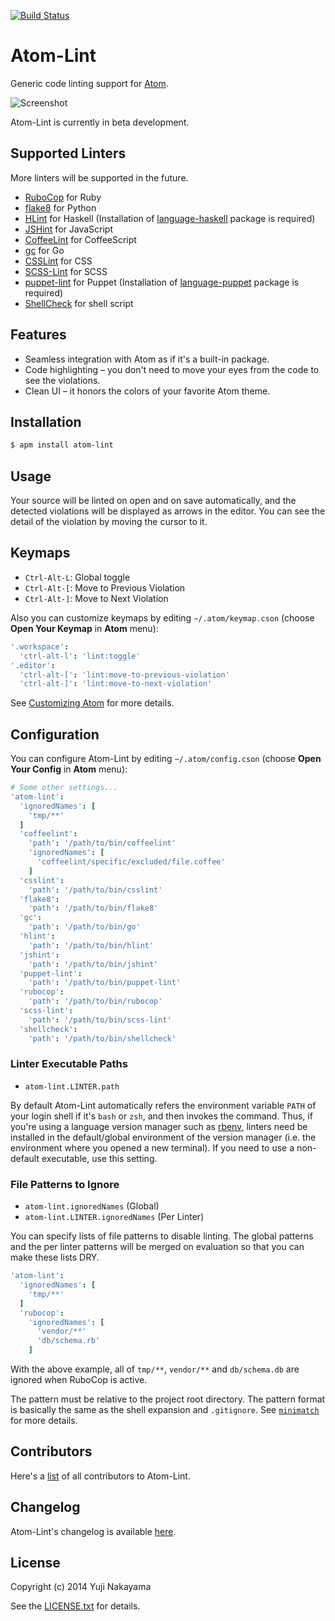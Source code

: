 [![Build Status](https://travis-ci.org/yujinakayama/atom-lint.svg?branch=master)](https://travis-ci.org/yujinakayama/atom-lint)

# Atom-Lint

Generic code linting support for [Atom](https://atom.io).

![Screenshot](https://cloud.githubusercontent.com/assets/83656/2583539/7e1c25b0-b9d2-11e3-9549-ffe576b9a41e.png)

Atom-Lint is currently in beta development.

## Supported Linters

More linters will be supported in the future.

* [RuboCop](https://github.com/bbatsov/rubocop) for Ruby
* [flake8](https://flake8.readthedocs.org/) for Python
* [HLint](http://community.haskell.org/~ndm/hlint/) for Haskell
  (Installation of [language-haskell](https://atom.io/packages/language-haskell) package is required)
* [JSHint](http://www.jshint.com/docs/) for JavaScript
* [CoffeeLint](http://www.coffeelint.org/) for CoffeeScript
* [gc](http://golang.org/cmd/gc/) for Go
* [CSSLint](https://github.com/stubbornella/csslint) for CSS
* [SCSS-Lint](https://github.com/causes/scss-lint) for SCSS
* [puppet-lint](http://puppet-lint.com) for Puppet
  (Installation of [language-puppet](https://atom.io/packages/language-puppet) package is required)
* [ShellCheck](https://github.com/koalaman/shellcheck) for shell script

## Features

* Seamless integration with Atom as if it's a built-in package.
* Code highlighting – you don't need to move your eyes from the code to see the violations.
* Clean UI – it honors the colors of your favorite Atom theme.

## Installation

```bash
$ apm install atom-lint
```

## Usage

Your source will be linted on open and on save automatically,
and the detected violations will be displayed as arrows in the editor.
You can see the detail of the violation by moving the cursor to it.

## Keymaps

* `Ctrl-Alt-L`: Global toggle
* `Ctrl-Alt-[`: Move to Previous Violation
* `Ctrl-Alt-]`: Move to Next Violation

Also you can customize keymaps by editing `~/.atom/keymap.cson` (choose **Open Your Keymap** in **Atom** menu):

```coffeescript
'.workspace':
  'ctrl-alt-l': 'lint:toggle'
'.editor':
  'ctrl-alt-[': 'lint:move-to-previous-violation'
  'ctrl-alt-]': 'lint:move-to-next-violation'
```

See [Customizing Atom](https://atom.io/docs/latest/customizing-atom#customizing-key-bindings) for more details.

## Configuration

You can configure Atom-Lint by editing `~/.atom/config.cson` (choose **Open Your Config** in **Atom** menu):

```coffeescript
# Some other settings...
'atom-lint':
  'ignoredNames': [
    'tmp/**'
  ]
  'coffeelint':
    'path': '/path/to/bin/coffeelint'
    'ignoredNames': [
      'coffeelint/specific/excluded/file.coffee'
    ]
  'csslint':
    'path': '/path/to/bin/csslint'
  'flake8':
    'path': '/path/to/bin/flake8'
  'gc':
    'path': '/path/to/bin/go'
  'hlint':
    'path': '/path/to/bin/hlint'
  'jshint':
    'path': '/path/to/bin/jshint'
  'puppet-lint':
    'path': '/path/to/bin/puppet-lint'
  'rubocop':
    'path': '/path/to/bin/rubocop'
  'scss-lint':
    'path': '/path/to/bin/scss-lint'
  'shellcheck':
    'path': '/path/to/bin/shellcheck'
```

### Linter Executable Paths

* `atom-lint.LINTER.path`

By default Atom-Lint automatically refers the environment variable `PATH` of your login shell
if it's `bash` or `zsh`, and then invokes the command.
Thus, if you're using a language version manager such as [rbenv](https://github.com/sstephenson/rbenv),
linters need be installed in the default/global environment of the version manager
(i.e. the environment where you opened a new terminal).
If you need to use a non-default executable, use this setting.

### File Patterns to Ignore

* `atom-lint.ignoredNames` (Global)
* `atom-lint.LINTER.ignoredNames` (Per Linter)

You can specify lists of file patterns to disable linting.
The global patterns and the per linter patterns will be merged on evaluation
so that you can make these lists DRY.

```coffeescript
'atom-lint':
  'ignoredNames': [
    'tmp/**'
  ]
  'rubocop':
    'ignoredNames': [
      'vendor/**'
      'db/schema.rb'
    ]
```

With the above example, all of `tmp/**`, `vendor/**` and `db/schema.db` are ignored when RuboCop is active.

The pattern must be relative to the project root directory.
The pattern format is basically the same as the shell expansion and `.gitignore`.
See [`minimatch`](https://github.com/isaacs/minimatch) for more details.

## Contributors

Here's a [list](https://github.com/yujinakayama/atom-lint/graphs/contributors) of all contributors to Atom-Lint.

## Changelog

Atom-Lint's changelog is available [here](https://github.com/yujinakayama/atom-lint/blob/master/CHANGELOG.md).

## License

Copyright (c) 2014 Yuji Nakayama

See the [LICENSE.txt](https://github.com/yujinakayama/atom-lint/blob/master/LICENSE.txt) for details.
